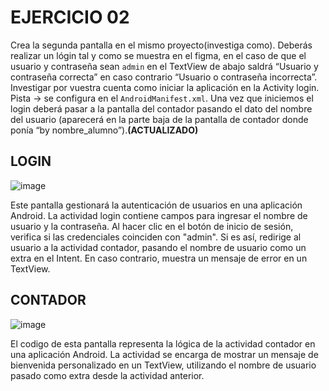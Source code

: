 # EJERCICIO 02

Crea la segunda pantalla en el mismo proyecto(investiga como). Deberás realizar un lógin tal y como se muestra en el figma, en el caso de que el usuario y contraseña sean `admin` en el TextView
de abajo saldrá “Usuario y contraseña correcta” en caso contrario “Usuario o contraseña incorrecta”. Investigar por vuestra cuenta como iniciar la aplicación en la Activity login. Pista → se configura
en el `AndroidManifest.xml`. Una vez que iniciemos el login deberá pasar a la pantalla del contador pasando el dato del nombre del usuario (aparecerá en la parte baja de la pantalla de contador donde 
ponía “by nombre_alumno”).**(ACTUALIZADO)**

## LOGIN
![image](https://github.com/anavarroo/NavarroVegaM01/assets/117681310/99069468-839a-4a03-bf33-e87b949fcf22)

Este pantalla gestionará la autenticación de usuarios en una aplicación Android. La actividad login contiene campos para ingresar el nombre de usuario y la contraseña. Al hacer clic en el botón de inicio de sesión, verifica si las credenciales coinciden con "admin". Si es así, redirige al usuario a la actividad contador, pasando el nombre de usuario como un extra en el Intent. En caso contrario, muestra un mensaje de error en un TextView. 

## CONTADOR
![image](https://github.com/anavarroo/NavarroVegaM01/assets/117681310/17bde95d-f4bb-490d-a0f6-566561126ac6)

El codigo de esta pantalla representa la lógica de la actividad contador en una aplicación Android. La actividad se encarga de mostrar un mensaje de bienvenida personalizado en un TextView, utilizando el nombre de usuario pasado como extra desde la actividad anterior. 

